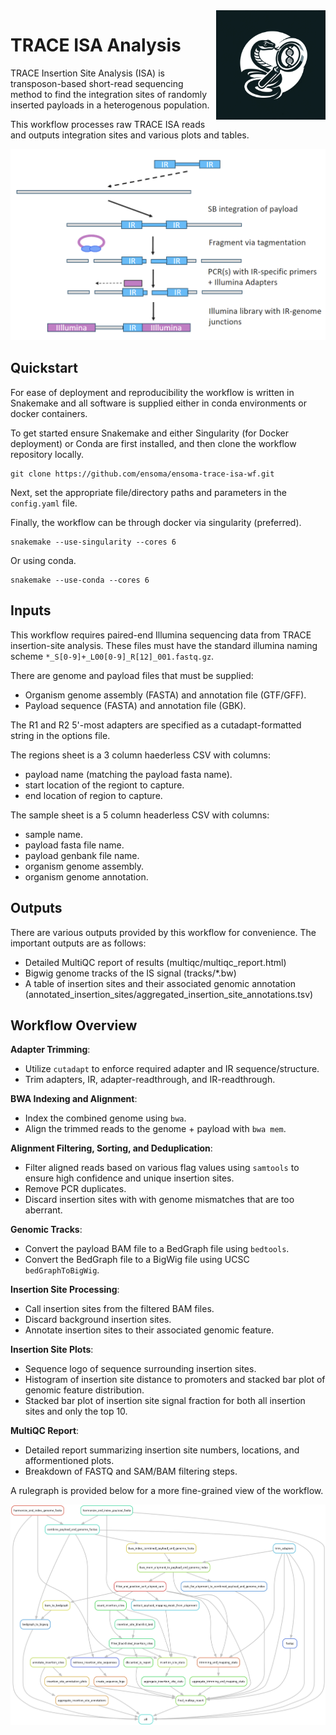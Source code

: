 <img align="right" width="175" src="docs/trace_isa_logo.png" />

# TRACE ISA Analysis

TRACE Insertion Site Analysis (ISA) is transposon-based short-read sequencing
method to find the integration sites of randomly inserted payloads
in a heterogenous population.

This workflow processes raw TRACE ISA reads and outputs integration sites and
various plots and tables.

![TRACE ISA Diagram](docs/isa_diagram.png)

## Quickstart

For ease of deployment and reproducibility the workflow is written in Snakemake
and all software is supplied either in conda environments or docker containers.

To get started ensure Snakemake and either Singularity (for Docker deployment)
or Conda are first installed, and then clone the workflow repository locally.

```
git clone https://github.com/ensoma/ensoma-trace-isa-wf.git
```

Next, set the appropriate file/directory paths and parameters in the `config.yaml` file.

Finally, the workflow can be through docker via singularity (preferred).

```
snakemake --use-singularity --cores 6
```

Or using conda.

```
snakemake --use-conda --cores 6
```

## Inputs

This workflow requires paired-end Illumina sequencing data from TRACE insertion-site analysis.
These files must have the standard illumina naming scheme `*_S[0-9]+_L00[0-9]_R[12]_001.fastq.gz`.

There are genome and payload files that must be supplied:

 - Organism genome assembly (FASTA) and annotation file (GTF/GFF).
 - Payload sequence (FASTA) and annotation file (GBK).

The R1 and R2 5'-most adapters are specified as a cutadapt-formatted string in the options file.

The regions sheet is a 3 column haederless CSV with columns:

 - payload name (matching the payload fasta name).
 - start location of the regiont to capture.
 - end location of region to capture.

The sample sheet is a 5 column headerless CSV with columns:

 - sample name.
 - payload fasta file name.
 - payload genbank file name.
 - organism genome assembly.
 - organism genome annotation.

## Outputs

There are various outputs provided by this workflow for convenience.
The important outputs are as follows:

- Detailed MultiQC report of results (multiqc/multiqc_report.html)
- Bigwig genome tracks of the IS signal (tracks/*.bw)
- A table of insertion sites and their associated genomic annotation
(annotated_insertion_sites/aggregated_insertion_site_annotations.tsv)

## Workflow Overview

**Adapter Trimming**:
 - Utilize `cutadapt` to enforce required adapter and IR sequence/structure.
 - Trim adapters, IR, adapter-readthrough, and IR-readthrough.

**BWA Indexing and Alignment**:
 - Index the combined genome using `bwa`.
 - Align the trimmed reads to the genome + payload with `bwa mem`.

**Alignment Filtering, Sorting, and Deduplication**:
 - Filter aligned reads based on various flag values using `samtools`
 to ensure high confidence and unique insertion sites.
 - Remove PCR duplicates.
 - Discard insertion sites with with genome mismatches that are too aberrant.

**Genomic Tracks**:
 - Convert the payload BAM file to a BedGraph file using `bedtools`.
 - Convert the BedGraph file to a BigWig file using UCSC `bedGraphToBigWig`.

**Insertion Site Processing**:
 - Call insertion sites from the filtered BAM files.
 - Discard background insertion sites.
 - Annotate insertion sites to their associated genomic feature.

**Insertion Site Plots**:
 - Sequence logo of sequence surrounding insertion sites.
 - Histogram of insertion site distance to promoters and
 stacked bar plot of genomic feature distribution.
 - Stacked bar plot of insertion site signal fraction for both all
 insertion sites and only the top 10.

**MultiQC Report**:
 - Detailed report summarizing insertion site numbers, locations, and afformentioned plots.
 - Breakdown of FASTQ and SAM/BAM filtering steps.

A rulegraph is provided below for a more fine-grained view of the workflow.

![ensoma ISA payload rulegraph](docs/rulegraph.png)
